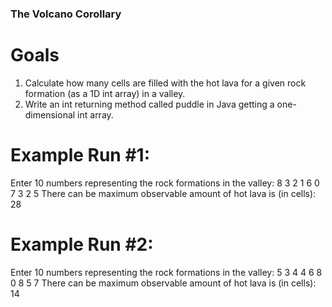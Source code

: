 ### The Volcano Corollary

# Goals

1. Calculate how many cells are filled with the hot lava for a given rock formation (as a 1D 
int array) in a valley.
2. Write an int returning method called puddle in Java getting a one-dimensional int array.

# Example Run #1:
Enter 10 numbers representing the rock formations in the valley:
8 3 2 1 6 0 7 3 2 5
There can be maximum observable amount of hot lava is (in cells): 28

# Example Run #2:
Enter 10 numbers representing the rock formations in the valley:
5 3 4 4 6 8 0 8 5 7
There can be maximum observable amount of hot lava is (in cells): 14
